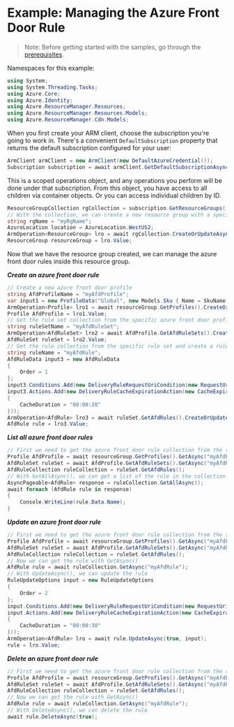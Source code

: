 # Example: Managing the Azure Front Door Rule

>Note: Before getting started with the samples, go through the [prerequisites](https://github.com/Azure/azure-sdk-for-net/tree/main/sdk/resourcemanager/Azure.ResourceManager#prerequisites).

Namespaces for this example:
```C# Snippet:Manage_AfdRules_Namespaces
using System;
using System.Threading.Tasks;
using Azure.Core;
using Azure.Identity;
using Azure.ResourceManager.Resources;
using Azure.ResourceManager.Resources.Models;
using Azure.ResourceManager.Cdn.Models;
```

When you first create your ARM client, choose the subscription you're going to work in. There's a convenient `DefaultSubscription` property that returns the default subscription configured for your user:

```C# Snippet:Readme_DefaultSubscription
ArmClient armClient = new ArmClient(new DefaultAzureCredential());
Subscription subscription = await armClient.GetDefaultSubscriptionAsync();
```

This is a scoped operations object, and any operations you perform will be done under that subscription. From this object, you have access to all children via container objects. Or you can access individual children by ID.

```C# Snippet:Readme_GetResourceGroupCollection
ResourceGroupCollection rgCollection = subscription.GetResourceGroups();
// With the collection, we can create a new resource group with a specific name
string rgName = "myRgName";
AzureLocation location = AzureLocation.WestUS2;
ArmOperation<ResourceGroup> lro = await rgCollection.CreateOrUpdateAsync(true, rgName, new ResourceGroupData(location));
ResourceGroup resourceGroup = lro.Value;
```

Now that we have the resource group created, we can manage the azure front door rules inside this resource group.

***Create an azure front door rule***

```C# Snippet:Managing_AfdRules_CreateAnAzureFrontDoorRule
// Create a new azure front door profile
string AfdProfileName = "myAfdProfile";
var input1 = new ProfileData("Global", new Models.Sku { Name = SkuName.StandardAzureFrontDoor });
ArmOperation<Profile> lro1 = await resourceGroup.GetProfiles().CreateOrUpdateAsync(true, AfdProfileName, input1);
Profile AfdProfile = lro1.Value;
// Get the rule set collection from the specific azure front door profile and create a rule set
string ruleSetName = "myAfdRuleSet";
ArmOperation<AfdRuleSet> lro2 = await AfdProfile.GetAfdRuleSets().CreateOrUpdateAsync(true, ruleSetName);
AfdRuleSet ruleSet = lro2.Value;
// Get the rule collection from the specific rule set and create a rule
string ruleName = "myAfdRule";
AfdRuleData input3 = new AfdRuleData
{
    Order = 1
};
input3.Conditions.Add(new DeliveryRuleRequestUriCondition(new RequestUriMatchConditionParameters(RequestUriMatchConditionParametersOdataType.MicrosoftAzureCdnModelsDeliveryRuleRequestUriConditionParameters, RequestUriOperator.Any)));
input3.Actions.Add(new DeliveryRuleCacheExpirationAction(new CacheExpirationActionParameters(CacheExpirationActionParametersOdataType.MicrosoftAzureCdnModelsDeliveryRuleCacheExpirationActionParameters, CacheBehavior.Override, CacheType.All)
{
    CacheDuration = "00:00:20"
}));
ArmOperation<AfdRule> lro3 = await ruleSet.GetAfdRules().CreateOrUpdateAsync(true, ruleName, input3);
AfdRule rule = lro3.Value;
```

***List all  azure front door rules***

```C# Snippet:Managing_AfdRules_ListAllAzureFrontDoorRules
// First we need to get the azure front door rule collection from the specific rule set
Profile AfdProfile = await resourceGroup.GetProfiles().GetAsync("myAfdProfile");
AfdRuleSet ruleSet = await AfdProfile.GetAfdRuleSets().GetAsync("myAfdRuleSet");
AfdRuleCollection ruleCollection = ruleSet.GetAfdRules();
// With GetAllAsync(), we can get a list of the rule in the collection
AsyncPageable<AfdRule> response = ruleCollection.GetAllAsync();
await foreach (AfdRule rule in response)
{
    Console.WriteLine(rule.Data.Name);
}
```

***Update an azure front door rule***

```C# Snippet:Managing_AfdRules_UpdateAnAzureFrontDoorRule
// First we need to get the azure front door rule collection from the specific rule set
Profile AfdProfile = await resourceGroup.GetProfiles().GetAsync("myAfdProfile");
AfdRuleSet ruleSet = await AfdProfile.GetAfdRuleSets().GetAsync("myAfdRuleSet");
AfdRuleCollection ruleCollection = ruleSet.GetAfdRules();
// Now we can get the rule with GetAsync()
AfdRule rule = await ruleCollection.GetAsync("myAfdRule");
// With UpdateAsync(), we can update the rule
RuleUpdateOptions input = new RuleUpdateOptions
{
    Order = 2
};
input.Conditions.Add(new DeliveryRuleRequestUriCondition(new RequestUriMatchConditionParameters(RequestUriMatchConditionParametersOdataType.MicrosoftAzureCdnModelsDeliveryRuleRequestUriConditionParameters, RequestUriOperator.Any)));
input.Actions.Add(new DeliveryRuleCacheExpirationAction(new CacheExpirationActionParameters(CacheExpirationActionParametersOdataType.MicrosoftAzureCdnModelsDeliveryRuleCacheExpirationActionParameters, CacheBehavior.Override, CacheType.All)
{
    CacheDuration = "00:00:30"
}));
ArmOperation<AfdRule> lro = await rule.UpdateAsync(true, input);
rule = lro.Value;
```

***Delete an azure front door rule***

```C# Snippet:Managing_AfdRules_DeleteAnAzureFrontDoorRule
// First we need to get the azure front door rule collection from the specific rule set
Profile AfdProfile = await resourceGroup.GetProfiles().GetAsync("myAfdProfile");
AfdRuleSet ruleSet = await AfdProfile.GetAfdRuleSets().GetAsync("myAfdRuleSet");
AfdRuleCollection ruleCollection = ruleSet.GetAfdRules();
// Now we can get the rule with GetAsync()
AfdRule rule = await ruleCollection.GetAsync("myAfdRule");
// With DeleteAsync(), we can delete the rule
await rule.DeleteAsync(true);
```
